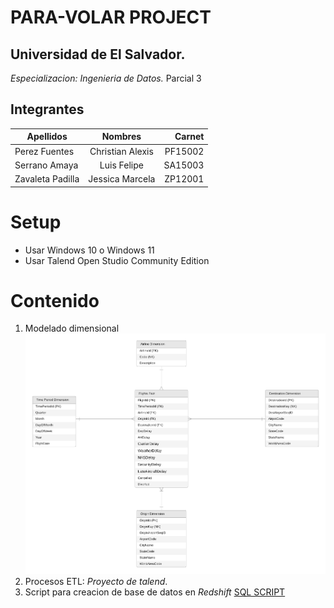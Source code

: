 # PARA-VOLAR PROJECT

## Universidad de El Salvador.
*Especializacion: Ingenieria de Datos.* Parcial 3

## Integrantes
| Apellidos        | Nombres           | Carnet  |
| ------------- |:-------------:| -----:|
| Perez Fuentes      | Christian Alexis | PF15002 |
| Serrano Amaya      | Luis Felipe      |   SA15003 |
| Zavaleta Padilla | Jessica Marcela      |  ZP12001 |

# Setup
- Usar Windows 10 o Windows 11
- Usar Talend Open Studio Community Edition

# Contenido
1. Modelado dimensional 
![alt text](https://github.com/lfelipeserrano/paravolar_parcial3//blob/main/Parcial3.png?raw=true)
2. Procesos ETL: *Proyecto de talend*.
3. Script para creacion de base de datos en *Redshift* [SQL SCRIPT](../main/dw_sql.sql)